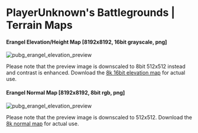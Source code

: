 # PlayerUnknown's Battlegrounds | Terrain Maps

#### Erangel Elevation/Height Map [8192x8192, 16bit grayscale, png]

![pubg_erangel_elevation_preview](https://github.com/cgcostume/pubg-maps/blob/master/erangel/pubg_erangel_elevation_l16_preview.png)

Please note that the preview image is downscaled to 8bit 512x512 instead and contrast is enhanced.
Download the [8k 16bit elevation map](https://github.com/cgcostume/pubg-maps/blob/master/erangel/pubg_erangel_elevation_l16.png) for actual use.

#### Erangel Normal Map [8192x8192, 8bit rgb, png]

![pubg_erangel_elevation_preview](https://github.com/cgcostume/pubg-maps/blob/master/erangel/pubg_erangel_normal_r8g8_preview.png)

Please note that the preview image is downscaled to 512x512.
Download the [8k normal map](https://github.com/cgcostume/pubg-maps/blob/master/erangel/pubg_erangel_normal_r8g8.png) for actual use.
